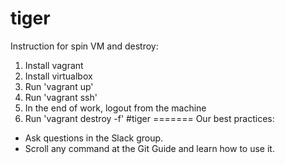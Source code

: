 # tiger 
Instruction for spin VM and destroy: 
1. Install vagrant 
2. Install virtualbox 
3. Run 'vagrant up' 
4. Run 'vagrant ssh' 
5. In the end of work, logout from the machine 
6. Run 'vagrant destroy -f'
#tiger
=======
Our best practices:
* Ask questions in the Slack group.
* Scroll any command at the Git Guide and learn how to use it.
